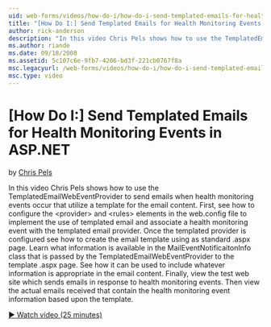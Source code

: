 ```yaml
---
uid: web-forms/videos/how-do-i/how-do-i-send-templated-emails-for-health-monitoring-events-in-aspnet
title: "[How Do I:] Send Templated Emails for Health Monitoring Events in ASP.NET | Microsoft Docs"
author: rick-anderson
description: "In this video Chris Pels shows how to use the TemplatedEmailWebEventProvider to send emails when health monitoring events occur that utilize a template for t..."
ms.author: riande
ms.date: 09/18/2008
ms.assetid: 5c107c6e-9fb7-4206-bd3f-221cb0767f8a
msc.legacyurl: /web-forms/videos/how-do-i/how-do-i-send-templated-emails-for-health-monitoring-events-in-aspnet
msc.type: video
---
```

# [How Do I:] Send Templated Emails for Health Monitoring Events in ASP.NET

by [Chris Pels](https://twitter.com/chrispels)

In this video Chris Pels shows how to use the TemplatedEmailWebEventProvider to send emails when health monitoring events occur that utilize a template for the email content. First, see how to configure the &lt;provider&gt; and &lt;rules&gt; elements in the web.config file to implement the use of templated email and associate a health monitoring event with the templated email provider. Once the templated provider is configured see how to create the email template using as standard .aspx page. Learn what information is available in the MailEventNotificaitonInfo class that is passed by the TemplatedEmailWebEventProvider to the template .aspx page. See how it can be used to include whatever information is appropriate in the email content. Finally, view the test web site which sends emails in response to health monitoring events. Then view the actual emails received that contain the health monitoring event information based upon the template.

[&#9654; Watch video (25 minutes)](https://channel9.msdn.com/Blogs/ASP-NET-Site-Videos/how-do-i-send-templated-emails-for-health-monitoring-events-in-aspnet)
